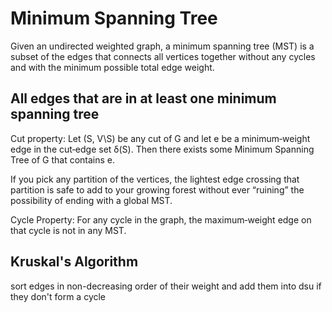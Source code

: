 # Minimum Spanning Tree

Given an undirected weighted graph, a minimum spanning tree (MST) is a subset of the edges that connects all vertices together without any cycles and with the minimum possible total edge weight.

## All edges that are in at least one minimum spanning tree

Cut property: 
Let (S, V\S) be any cut of G and let e be a minimum‐weight edge in the cut‐edge set δ(S). Then there exists some Minimum Spanning Tree of G that contains e.

If you pick any partition of the vertices, the lightest edge crossing that partition is safe to add to your growing forest without ever “ruining” the possibility of ending with a global MST.

Cycle Property: For any cycle in the graph, the maximum‐weight edge on that cycle is not in any MST.


## Kruskal's Algorithm

sort edges in non-decreasing order of their weight
and add them into dsu if they don't form a cycle